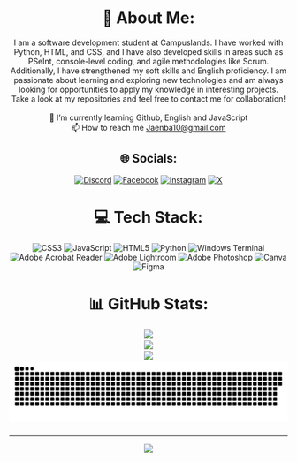 

<div align="center">
  
# 💫 About Me: 
I am a software development student at Campuslands. I have worked with Python, HTML, and CSS, and I have also developed skills in areas such as PSeInt, console-level coding, and agile methodologies like Scrum. Additionally, I have strengthened my soft skills and English proficiency. I am passionate about learning and exploring new technologies and am always looking for opportunities to apply my knowledge in interesting projects. Take a look at my repositories and feel free to contact me for collaboration!<br><br>🌱 I’m currently learning Github, English and JavaScript<br>📫 How to reach me Jaenba10@gmail.com


## 🌐 Socials:
[![Discord](https://img.shields.io/badge/Discord-%237289DA.svg?logo=discord&logoColor=white)](https://discord.gg/jebs10) [![Facebook](https://img.shields.io/badge/Facebook-%231877F2.svg?logo=Facebook&logoColor=white)](https://facebook.com/https://www.facebook.com/jaime.barrera.737/) [![Instagram](https://img.shields.io/badge/Instagram-%23E4405F.svg?logo=Instagram&logoColor=white)](https://instagram.com/jaime_barrera10) [![X](https://img.shields.io/badge/X-black.svg?logo=X&logoColor=white)](https://x.com/@JEBS1010) 

# 💻 Tech Stack:
![CSS3](https://img.shields.io/badge/css3-%231572B6.svg?style=for-the-badge&logo=css3&logoColor=white) ![JavaScript](https://img.shields.io/badge/javascript-%23323330.svg?style=for-the-badge&logo=javascript&logoColor=%23F7DF1E) ![HTML5](https://img.shields.io/badge/html5-%23E34F26.svg?style=for-the-badge&logo=html5&logoColor=white) ![Python](https://img.shields.io/badge/python-3670A0?style=for-the-badge&logo=python&logoColor=ffdd54) ![Windows Terminal](https://img.shields.io/badge/Windows%20Terminal-%234D4D4D.svg?style=for-the-badge&logo=windows-terminal&logoColor=white) ![Adobe Acrobat Reader](https://img.shields.io/badge/Adobe%20Acrobat%20Reader-EC1C24.svg?style=for-the-badge&logo=Adobe%20Acrobat%20Reader&logoColor=white) ![Adobe Lightroom](https://img.shields.io/badge/Adobe%20Lightroom-31A8FF.svg?style=for-the-badge&logo=Adobe%20Lightroom&logoColor=white) ![Adobe Photoshop](https://img.shields.io/badge/adobe%20photoshop-%2331A8FF.svg?style=for-the-badge&logo=adobe%20photoshop&logoColor=white) ![Canva](https://img.shields.io/badge/Canva-%2300C4CC.svg?style=for-the-badge&logo=Canva&logoColor=white) ![Figma](https://img.shields.io/badge/figma-%23F24E1E.svg?style=for-the-badge&logo=figma&logoColor=white)

# 📊 GitHub Stats:
![](https://github-readme-stats.vercel.app/api?username=JaimeBarreraS&theme=radical&hide_border=true&include_all_commits=false&count_private=false)<br/>
![](https://github-readme-streak-stats.herokuapp.com/?user=JaimeBarreraS&theme=radical&hide_border=true)<br/>
![](https://github-readme-stats.vercel.app/api/top-langs/?username=JaimeBarreraS&theme=radical&hide_border=true&include_all_commits=false&count_private=false&layout=compact)
<img src="https://raw.githubusercontent.com/JaimeBarreraS/JaimeBarreraS/output/snake.svg" alt="Snake animation" />

###


---
[![](https://visitcount.itsvg.in/api?id=JaimeBarreraS&icon=0&color=0)](https://visitcount.itsvg.in)

<!-- Proudly created with GPRM ( https://gprm.itsvg.in ) -->
<div/>
